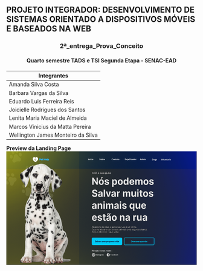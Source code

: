 ## PROJETO INTEGRADOR: DESENVOLVIMENTO DE SISTEMAS ORIENTADO A DISPOSITIVOS MÓVEIS E BASEADOS NA WEB
### <center>2ª_entrega_Prova_Conceito </center>
#### <center>Quarto semestre TADS e TSI Segunda Etapa - SENAC-EAD </center>


|Integrantes|
|--|
|Amanda Silva Costa|
|Barbara Vargas da Silva|
|Eduardo Luis Ferreira Reis|
|Joicielle Rodrigues dos Santos|
|Lenita Maria Maciel de Almeida|
|Marcos Vinicius da Matta Pereira|
|Wellington James Monteiro da Silva|


**Preview da Landing Page**
<img height="300vh" src="assets/img/tela_landing.png">